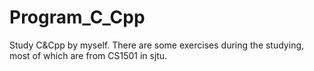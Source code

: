 # Program_C_Cpp

Study C&Cpp by myself. There are some exercises during the studying, most of which are from CS1501 in sjtu.
